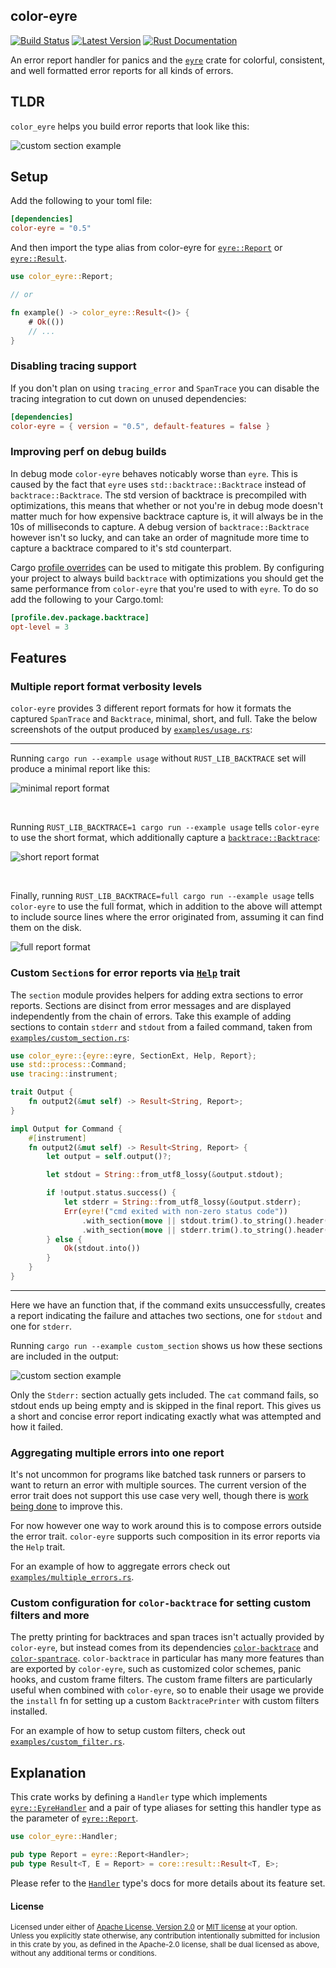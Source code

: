 ## color-eyre

[![Build Status][actions-badge]][actions-url]
[![Latest Version][version-badge]][version-url]
[![Rust Documentation][docs-badge]][docs-url]

[actions-badge]: https://github.com/yaahc/color-eyre/workflows/Continuous%20integration/badge.svg
[actions-url]: https://github.com/yaahc/color-eyre/actions?query=workflow%3A%22Continuous+integration%22
[version-badge]: https://img.shields.io/crates/v/color-eyre.svg
[version-url]: https://crates.io/crates/color-eyre
[docs-badge]: https://img.shields.io/badge/docs-latest-blue.svg
[docs-url]: https://docs.rs/color-eyre

An error report handler for panics and the [`eyre`] crate for colorful, consistent, and well
formatted error reports for all kinds of errors.

## TLDR

`color_eyre` helps you build error reports that look like this:

![custom section example](https://raw.githubusercontent.com/yaahc/color-eyre/master/pictures/custom_section.png)

## Setup

Add the following to your toml file:

```toml
[dependencies]
color-eyre = "0.5"
```

And then import the type alias from color-eyre for [`eyre::Report`] or [`eyre::Result`].

```rust
use color_eyre::Report;

// or

fn example() -> color_eyre::Result<()> {
    # Ok(())
    // ...
}
```

### Disabling tracing support

If you don't plan on using `tracing_error` and `SpanTrace` you can disable the
tracing integration to cut down on unused dependencies:

```toml
[dependencies]
color-eyre = { version = "0.5", default-features = false }
```

### Improving perf on debug builds

In debug mode `color-eyre` behaves noticably worse than `eyre`. This is caused
by the fact that `eyre` uses `std::backtrace::Backtrace` instead of
`backtrace::Backtrace`. The std version of backtrace is precompiled with
optimizations, this means that whether or not you're in debug mode doesn't
matter much for how expensive backtrace capture is, it will always be in the
10s of milliseconds to capture. A debug version of `backtrace::Backtrace`
however isn't so lucky, and can take an order of magnitude more time to capture
a backtrace compared to it's std counterpart.

Cargo [profile
overrides](https://doc.rust-lang.org/cargo/reference/profiles.html#overrides)
can be used to mitigate this problem. By configuring your project to always
build `backtrace` with optimizations you should get the same performance from
`color-eyre` that you're used to with `eyre`. To do so add the following to
your Cargo.toml:

```toml
[profile.dev.package.backtrace]
opt-level = 3
```

## Features

### Multiple report format verbosity levels

`color-eyre` provides 3 different report formats for how it formats the captured `SpanTrace`
and `Backtrace`, minimal, short, and full. Take the below screenshots of the output produced by [`examples/usage.rs`]:

---

Running `cargo run --example usage` without `RUST_LIB_BACKTRACE` set will produce a minimal
report like this:

![minimal report format](https://raw.githubusercontent.com/yaahc/color-eyre/master/pictures/minimal.png)

<br>

Running `RUST_LIB_BACKTRACE=1 cargo run --example usage` tells `color-eyre` to use the short
format, which additionally capture a [`backtrace::Backtrace`]:

![short report format](https://raw.githubusercontent.com/yaahc/color-eyre/master/pictures/short.png)

<br>

Finally, running `RUST_LIB_BACKTRACE=full cargo run --example usage` tells `color-eyre` to use
the full format, which in addition to the above will attempt to include source lines where the
error originated from, assuming it can find them on the disk.

![full report format](https://raw.githubusercontent.com/yaahc/color-eyre/master/pictures/full.png)

### Custom `Section`s for error reports via [`Help`] trait

The `section` module provides helpers for adding extra sections to error
reports. Sections are disinct from error messages and are displayed
independently from the chain of errors. Take this example of adding sections
to contain `stderr` and `stdout` from a failed command, taken from
[`examples/custom_section.rs`]:

```rust
use color_eyre::{eyre::eyre, SectionExt, Help, Report};
use std::process::Command;
use tracing::instrument;

trait Output {
    fn output2(&mut self) -> Result<String, Report>;
}

impl Output for Command {
    #[instrument]
    fn output2(&mut self) -> Result<String, Report> {
        let output = self.output()?;

        let stdout = String::from_utf8_lossy(&output.stdout);

        if !output.status.success() {
            let stderr = String::from_utf8_lossy(&output.stderr);
            Err(eyre!("cmd exited with non-zero status code"))
                .with_section(move || stdout.trim().to_string().header("Stdout:"))
                .with_section(move || stderr.trim().to_string().header("Stderr:"))
        } else {
            Ok(stdout.into())
        }
    }
}
```

---

Here we have an function that, if the command exits unsuccessfully, creates a
report indicating the failure and attaches two sections, one for `stdout` and
one for `stderr`.

Running `cargo run --example custom_section` shows us how these sections are
included in the output:

![custom section example](https://raw.githubusercontent.com/yaahc/color-eyre/master/pictures/custom_section.png)

Only the `Stderr:` section actually gets included. The `cat` command fails,
so stdout ends up being empty and is skipped in the final report. This gives
us a short and concise error report indicating exactly what was attempted and
how it failed.

### Aggregating multiple errors into one report

It's not uncommon for programs like batched task runners or parsers to want
to return an error with multiple sources. The current version of the error
trait does not support this use case very well, though there is [work being
done](https://github.com/rust-lang/rfcs/pull/2895) to improve this.

For now however one way to work around this is to compose errors outside the
error trait. `color-eyre` supports such composition in its error reports via
the `Help` trait.

For an example of how to aggregate errors check out [`examples/multiple_errors.rs`].

### Custom configuration for `color-backtrace` for setting custom filters and more

The pretty printing for backtraces and span traces isn't actually provided by
`color-eyre`, but instead comes from its dependencies [`color-backtrace`] and
[`color-spantrace`]. `color-backtrace` in particular has many more features
than are exported by `color-eyre`, such as customized color schemes, panic
hooks, and custom frame filters. The custom frame filters are particularly
useful when combined with `color-eyre`, so to enable their usage we provide
the `install` fn for setting up a custom `BacktracePrinter` with custom
filters installed.

For an example of how to setup custom filters, check out [`examples/custom_filter.rs`].

## Explanation

This crate works by defining a `Handler` type which implements
[`eyre::EyreHandler`] and a pair of type aliases for setting this handler
type as the parameter of [`eyre::Report`].

```rust
use color_eyre::Handler;

pub type Report = eyre::Report<Handler>;
pub type Result<T, E = Report> = core::result::Result<T, E>;
```

Please refer to the [`Handler`] type's docs for more details about its feature set.

[`eyre`]: https://docs.rs/eyre
[`tracing-error`]: https://docs.rs/tracing-error
[`color-backtrace`]: https://docs.rs/color-backtrace
[`eyre::EyreHandler`]: https://docs.rs/eyre/*/eyre/trait.EyreHandler.html
[`backtrace::Backtrace`]: https://docs.rs/backtrace/*/backtrace/struct.Backtrace.html
[`tracing_error::SpanTrace`]: https://docs.rs/tracing-error/*/tracing_error/struct.SpanTrace.html
[`color-spantrace`]: https://github.com/yaahc/color-spantrace
[`Help`]: https://docs.rs/color-eyre/*/color_eyre/trait.Help.html
[`eyre::Report`]: https://docs.rs/eyre/*/eyre/struct.Report.html
[`eyre::Result`]: https://docs.rs/eyre/*/eyre/type.Result.html
[`Handler`]: https://docs.rs/color-eyre/*/color_eyre/struct.Handler.html
[`examples/usage.rs`]: https://github.com/yaahc/color-eyre/blob/master/examples/usage.rs
[`examples/custom_filter.rs`]: https://github.com/yaahc/color-eyre/blob/master/examples/custom_filter.rs
[`examples/custom_section.rs`]: https://github.com/yaahc/color-eyre/blob/master/examples/custom_section.rs
[`examples/multiple_errors.rs`]: https://github.com/yaahc/color-eyre/blob/master/examples/multiple_errors.rs

#### License

<sup>
Licensed under either of <a href="LICENSE-APACHE">Apache License, Version
2.0</a> or <a href="LICENSE-MIT">MIT license</a> at your option.
</sup>

<br>

<sub>
Unless you explicitly state otherwise, any contribution intentionally submitted
for inclusion in this crate by you, as defined in the Apache-2.0 license, shall
be dual licensed as above, without any additional terms or conditions.
</sub>
